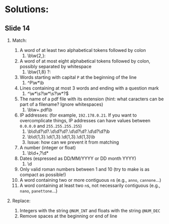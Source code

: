 # Solutions:

## Slide 14
1. Match:
   1. A word of at least two alphabetical tokens followed by colon
      1. \b\w{2,}:
   2. A word of at most eight alphabetical tokens followed by colon, possibly separated by whitespace
      1. \b\w{1,8} ?:
   3. Words starting with capital `P` at the beginning of the line
      1. ^P\w*\b
   4. Lines containing at most 3 words and ending with a question mark
      1. ^\w*\s?\w*\s?\w*\?$
   5. The name of a pdf file with its extension (hint: what caracters can be part of a filename? Ignore whitespaces)
      1. \b\w+\.pdf\b
   6. IP addresses: (for example, `192.178.0.21`. If you want to overcomplicate things, IP addresses can have values between `0.0.0.0` and `255.255.255.255`)
      1. \b\d\d?\d?\.\d\d?\d?\.\d\d?\d?\.\d\d?\d?\b
      2. \b\d{1,3}\.\d{1,3}\.\d{1,3}\.\d{1,3}\b
      3. Issue: how can we prevent it from matching
   7. A number (integer or float)
      1. \b\d+,?\d*
   8. Dates (espressed as DD/MM/YYYY or DD month YYYY)
      1. \d
   9.  Only valid roman numbers between 1 and 10 (try to make is as compact as possible!)
   10. A word containing two or more contiguous `n`s (e.g., `anno`, `cannone`...)
   11. A word containing at least two `n`s, not necessarily contiguous (e.g., `nano`, `panettone`...)

2. Replace:
   1. Integers with the string `@NUM_INT` and floats with the string `@NUM_DEC`
   2. Remove spaces at the beginning or end of line